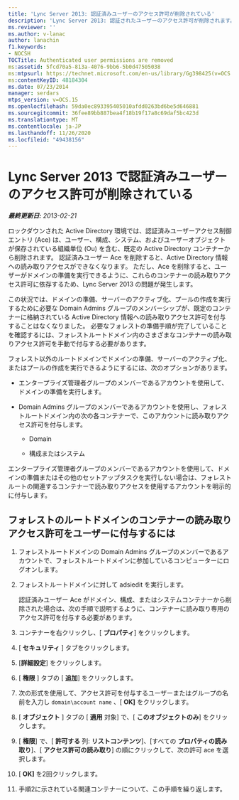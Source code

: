 ```yaml
---
title: 'Lync Server 2013: 認証済みユーザーのアクセス許可が削除されている'
description: 'Lync Server 2013: 認証されたユーザーのアクセス許可が削除されます。'
ms.reviewer: ''
ms.author: v-lanac
author: lanachin
f1.keywords:
- NOCSH
TOCTitle: Authenticated user permissions are removed
ms:assetid: 5fcd70a5-813a-4076-9bb6-5b0d47505038
ms:mtpsurl: https://technet.microsoft.com/en-us/library/Gg398425(v=OCS.15)
ms:contentKeyID: 48184304
ms.date: 07/23/2014
manager: serdars
mtps_version: v=OCS.15
ms.openlocfilehash: 59da0ec893395405010afdd0263bd6be5d646881
ms.sourcegitcommit: 36fee89bb887bea4f18b19f17a8c69daf5bc423d
ms.translationtype: MT
ms.contentlocale: ja-JP
ms.lasthandoff: 11/26/2020
ms.locfileid: "49438156"
---
```

# <a name="authenticated-user-permissions-are-removed-in-lync-server-2013"></a>Lync Server 2013 で認証済みユーザーのアクセス許可が削除されている

<div data-xmlns="http://www.w3.org/1999/xhtml">

<div class="topic" data-xmlns="http://www.w3.org/1999/xhtml" data-msxsl="urn:schemas-microsoft-com:xslt" data-cs="https://msdn.microsoft.com/">

<div data-asp="https://msdn2.microsoft.com/asp">



</div>

<div id="mainSection">

<div id="mainBody">

<span> </span>

_**最終更新日:** 2013-02-21_

ロックダウンされた Active Directory 環境では、認証済みユーザーアクセス制御エントリ (Ace) は、ユーザー、構成、システム、およびユーザーオブジェクトが保存されている組織単位 (Ou) を含む、既定の Active Directory コンテナーから削除されます。 認証済みユーザー Ace を削除すると、Active Directory 情報への読み取りアクセスができなくなります。 ただし、Ace を削除すると、ユーザーがドメインの準備を実行できるように、これらのコンテナーの読み取りアクセス許可に依存するため、Lync Server 2013 の問題が発生します。

この状況では、ドメインの準備、サーバーのアクティブ化、プールの作成を実行するために必要な Domain Admins グループのメンバーシップが、既定のコンテナーに格納されている Active Directory 情報への読み取りアクセス許可を付与することはなくなりました。 必要なフォレストの準備手順が完了していることを確認するには、フォレストルートドメイン内のさまざまなコンテナーの読み取りアクセス許可を手動で付与する必要があります。

フォレスト以外のルートドメインでドメインの準備、サーバーのアクティブ化、またはプールの作成を実行できるようにするには、次のオプションがあります。

  - エンタープライズ管理者グループのメンバーであるアカウントを使用して、ドメインの準備を実行します。

  - Domain Admins グループのメンバーであるアカウントを使用し、フォレストルートドメイン内の次の各コンテナーで、このアカウントに読み取りアクセス許可を付与します。
    
      - Domain
    
      - 構成またはシステム

エンタープライズ管理者グループのメンバーであるアカウントを使用して、ドメインの準備またはその他のセットアップタスクを実行しない場合は、フォレストルートの関連するコンテナーで読み取りアクセスを使用するアカウントを明示的に付与します。

<div>

## <a name="to-give-users-read-access-permissions-on-containers-in-the-forest-root-domain"></a>フォレストのルートドメインのコンテナーの読み取りアクセス許可をユーザーに付与するには

1.  フォレストルートドメインの Domain Admins グループのメンバーであるアカウントで、フォレストルートドメインに参加しているコンピューターにログオンします。

2.  フォレストルートドメインに対して adsiedit を実行します。
    
    認証済みユーザー Ace がドメイン、構成、またはシステムコンテナーから削除された場合は、次の手順で説明するように、コンテナーに読み取り専用のアクセス許可を付与する必要があります。

3.  コンテナーを右クリックし、[ **プロパティ**] をクリックします。

4.  [ **セキュリティ** ] タブをクリックします。

5.  [**詳細設定**] をクリックします。

6.  [ **権限** ] タブの [ **追加**] をクリックします。

7.  次の形式を使用して、アクセス許可を付与するユーザーまたはグループの名前を入力し `domain\account name` 、[ **OK]** をクリックします。

8.  [ **オブジェクト** ] タブの [ **適用** 対象] で、[ **このオブジェクトのみ**] をクリックします。

9.  [ **権限**] で、[ **許可する** 列: **リストコンテンツ**]、[すべての **プロパティの読み取り**]、[ **アクセス許可の読み取り**] の順にクリックして、次の許可 ace を選択します。

10. [ **OK]** を2回クリックします。

11. 手順2に示されている関連コンテナーについて、この手順を繰り返します。

</div>

</div>

<span> </span>

</div>

</div>

</div>

